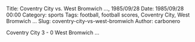 Title: Coventry City vs. West Bromwich …, 1985/09/28
Date: 1985/09/28 00:00
Category: sports
Tags: football, football scores, Coventry City, West Bromwich …
Slug: coventry-city-vs-west-bromwich
Author: carbonero


Coventry City 3 - 0 West Bromwich …
